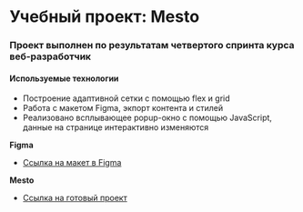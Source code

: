 # Учебный проект: Mesto

### Проект выполнен по результатам четвертого спринта курса веб-разработчик

#### Используемые технологии

* Построение адаптивной сетки с помощью flex и grid
* Работа с макетом Figma, экпорт контента и стилей
* Реализовано всплывающее popup-окно с помощью JavaScript, данные на странице интерактивно изменяются 

**Figma**

* [Ссылка на макет в Figma](https://www.figma.com/file/2cn9N9jSkmxD84oJik7xL7/JavaScript.-Sprint-4?node-id=0%3A1)

**Mesto**

* [Ссылка на готовый проект](https://romanriyanov.github.io/mesto/index.html)
